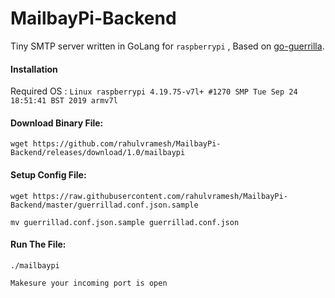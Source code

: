 MailbayPi-Backend
=================

Tiny SMTP server written in GoLang for `raspberrypi` , Based on [go-guerrilla](github.com/flashmob/go-guerrilla).

#### Installation
Required OS : `Linux raspberrypi 4.19.75-v7l+ #1270 SMP Tue Sep 24 18:51:41 BST 2019 armv7l`

#### Download Binary File:

    wget https://github.com/rahulvramesh/MailbayPi-Backend/releases/download/1.0/mailbaypi


#### Setup Config File:

    wget https://raw.githubusercontent.com/rahulvramesh/MailbayPi-Backend/master/guerrillad.conf.json.sample

    mv guerrillad.conf.json.sample guerrillad.conf.json

#### Run The File:
    ./mailbaypi

`Makesure your incoming port is open`
